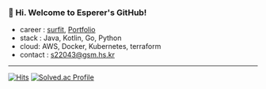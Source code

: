 ### 👋 Hi. Welcome to Esperer's GitHub! 

- career : [surfit](https://my.surfit.io/w/1591080736), [Portfolio](https://esperer.notion.site/7bfaadd95dc2420198988a89b1de168c?pvs=4)
- stack : Java, Kotlin, Go, Python
- cloud: AWS, Docker, Kubernetes, terraform
- contact : s22043@gsm.hs.kr

---


[![Hits](https://hits.seeyoufarm.com/api/count/incr/badge.svg?url=https://github.com/esperar&count_bg=%239576FF&title_bg=%23555555&icon=kotlin.svg&icon_color=%23E7E7E7&title=hits&edge_flat=false)](https://hits.seeyoufarm.com) [![Solved.ac Profile](http://mazassumnida.wtf/api/mini/generate_badge?boj=huemang)](https://solved.ac/huemang) 
